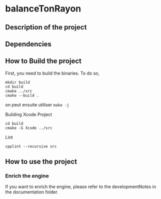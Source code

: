# balanceTonRayon

## Description of the project

### 

## Dependencies

## How to Build the project

First, you need to build the binaries. To do so,

```shell
mkdir build
cd build
cmake ../src
cmake --build .
```

on peut ensuite utiliser `make -j`

Building Xcode Project

```shell
cd build
cmake -G Xcode ../src
```

Lint

```shell
cpplint --recursive src
```

## How to use the project

### Enrich the engine

If you want to enrich the engine, please refer to the developmentNotes in the documentation folder.
